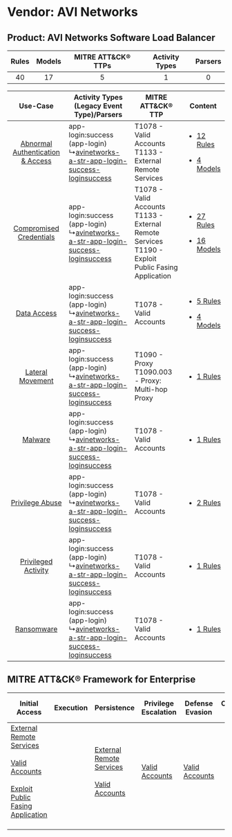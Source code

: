 Vendor: AVI Networks
====================
Product: AVI Networks Software Load Balancer
--------------------------------------------
| Rules | Models | MITRE ATT&CK® TTPs | Activity Types | Parsers |
|:-----:|:------:|:------------------:|:--------------:|:-------:|
|  40   |   17   |         5          |       1        |    0    |

|    Use-Case    | Activity Types (Legacy Event Type)/Parsers    | MITRE ATT&CK® TTP    | Content    |
|:----:| ---- | ---- | ---- |
| [Abnormal Authentication & Access](../../../UseCases/uc_abnormal_authentication_&_access.md) |  app-login:success (app-login)<br> ↳[avinetworks-a-str-app-login-success-loginsuccess](Ps/pC_avinetworksastrapploginsuccessloginsuccess.md)<br> | T1078 - Valid Accounts<br>T1133 - External Remote Services<br>    | [<ul><li>12 Rules</li></ul><ul><li>4 Models</li></ul>](RM/r_m_avi_networks_avi_networks_software_load_balancer_Abnormal_Authentication_&_Access.md) |
|          [Compromised Credentials](../../../UseCases/uc_compromised_credentials.md)          |  app-login:success (app-login)<br> ↳[avinetworks-a-str-app-login-success-loginsuccess](Ps/pC_avinetworksastrapploginsuccessloginsuccess.md)<br> | T1078 - Valid Accounts<br>T1133 - External Remote Services<br>T1190 - Exploit Public Fasing Application<br> | [<ul><li>27 Rules</li></ul><ul><li>16 Models</li></ul>](RM/r_m_avi_networks_avi_networks_software_load_balancer_Compromised_Credentials.md)         |
|    [Data Access](../../../UseCases/uc_data_access.md)    |  app-login:success (app-login)<br> ↳[avinetworks-a-str-app-login-success-loginsuccess](Ps/pC_avinetworksastrapploginsuccessloginsuccess.md)<br> | T1078 - Valid Accounts<br>    | [<ul><li>5 Rules</li></ul><ul><li>4 Models</li></ul>](RM/r_m_avi_networks_avi_networks_software_load_balancer_Data_Access.md)    |
|    [Lateral Movement](../../../UseCases/uc_lateral_movement.md)    |  app-login:success (app-login)<br> ↳[avinetworks-a-str-app-login-success-loginsuccess](Ps/pC_avinetworksastrapploginsuccessloginsuccess.md)<br> | T1090 - Proxy<br>T1090.003 - Proxy: Multi-hop Proxy<br>    | [<ul><li>1 Rules</li></ul>](RM/r_m_avi_networks_avi_networks_software_load_balancer_Lateral_Movement.md)    |
|    [Malware](../../../UseCases/uc_malware.md)    |  app-login:success (app-login)<br> ↳[avinetworks-a-str-app-login-success-loginsuccess](Ps/pC_avinetworksastrapploginsuccessloginsuccess.md)<br> | T1078 - Valid Accounts<br>    | [<ul><li>1 Rules</li></ul>](RM/r_m_avi_networks_avi_networks_software_load_balancer_Malware.md)    |
|    [Privilege Abuse](../../../UseCases/uc_privilege_abuse.md)    |  app-login:success (app-login)<br> ↳[avinetworks-a-str-app-login-success-loginsuccess](Ps/pC_avinetworksastrapploginsuccessloginsuccess.md)<br> | T1078 - Valid Accounts<br>    | [<ul><li>2 Rules</li></ul>](RM/r_m_avi_networks_avi_networks_software_load_balancer_Privilege_Abuse.md)    |
|    [Privileged Activity](../../../UseCases/uc_privileged_activity.md)    |  app-login:success (app-login)<br> ↳[avinetworks-a-str-app-login-success-loginsuccess](Ps/pC_avinetworksastrapploginsuccessloginsuccess.md)<br> | T1078 - Valid Accounts<br>    | [<ul><li>1 Rules</li></ul>](RM/r_m_avi_networks_avi_networks_software_load_balancer_Privileged_Activity.md)    |
|    [Ransomware](../../../UseCases/uc_ransomware.md)    |  app-login:success (app-login)<br> ↳[avinetworks-a-str-app-login-success-loginsuccess](Ps/pC_avinetworksastrapploginsuccessloginsuccess.md)<br> | T1078 - Valid Accounts<br>    | [<ul><li>1 Rules</li></ul>](RM/r_m_avi_networks_avi_networks_software_load_balancer_Ransomware.md)    |

MITRE ATT&CK® Framework for Enterprise
--------------------------------------
| Initial Access                                                                                                                                                                                                                         | Execution | Persistence                                                                                                                                      | Privilege Escalation                                                | Defense Evasion                                                     | Credential Access | Discovery | Lateral Movement | Collection | Command and Control                                                                                                                       | Exfiltration | Impact |
| -------------------------------------------------------------------------------------------------------------------------------------------------------------------------------------------------------------------------------------- | --------- | ------------------------------------------------------------------------------------------------------------------------------------------------ | ------------------------------------------------------------------- | ------------------------------------------------------------------- | ----------------- | --------- | ---------------- | ---------- | ----------------------------------------------------------------------------------------------------------------------------------------- | ------------ | ------ |
| [External Remote Services](https://attack.mitre.org/techniques/T1133)<br><br>[Valid Accounts](https://attack.mitre.org/techniques/T1078)<br><br>[Exploit Public Fasing Application](https://attack.mitre.org/techniques/T1190)<br><br> |           | [External Remote Services](https://attack.mitre.org/techniques/T1133)<br><br>[Valid Accounts](https://attack.mitre.org/techniques/T1078)<br><br> | [Valid Accounts](https://attack.mitre.org/techniques/T1078)<br><br> | [Valid Accounts](https://attack.mitre.org/techniques/T1078)<br><br> |                   |           |                  |            | [Proxy: Multi-hop Proxy](https://attack.mitre.org/techniques/T1090/003)<br><br>[Proxy](https://attack.mitre.org/techniques/T1090)<br><br> |              |        |